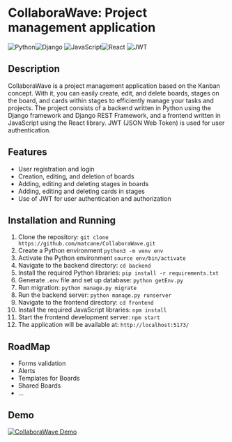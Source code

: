 # CollaboraWave: Project management application
![Python](https://img.shields.io/badge/Python-3776AB?style=for-the-badge&logo=python&logoColor=white)![Django](https://img.shields.io/badge/Django-092E20?style=for-the-badge&logo=django&logoColor=white)
![JavaScript](https://img.shields.io/badge/JavaScript-F7DF1E?style=for-the-badge&logo=JavaScript&logoColor=white)![React](https://img.shields.io/badge/React-20232A?style=for-the-badge&logo=react&logoColor=61DAFB)
![JWT](https://img.shields.io/badge/json%20web%20tokens-323330?style=for-the-badge&logo=json-web-tokens&logoColor=pink)

## Description
CollaboraWave is a project management application based on the Kanban concept. With it, you can easily create, edit, and delete boards, stages on the board, and cards within stages to efficiently manage your tasks and projects. The project consists of a backend written in Python using the Django framework and Django REST Framework, and a frontend written in JavaScript using the React library. JWT (JSON Web Token) is used for user authentication.

## Features
- User registration and login
- Creation, editing, and deletion of boards
- Adding, editing and deleting stages in boards
- Adding, editing and deleting cards in stages
- Use of JWT for user authentication and authorization

## Installation and Running
1. Clone the repository: `git clone https://github.com/matcane/CollaboraWave.git`
2. Create a Python environment `python3 -m venv env`
3. Activate the Python environment `source env/bin/activate`
4. Navigate to the backend directory: `cd backend`
5. Install the required Python libraries: `pip install -r requirements.txt`
6. Generate `.env` file and set up database: `python getEnv.py`
7. Run migration: `python manage.py migrate`
8. Run the backend server: `python manage.py runserver`
9. Navigate to the frontend directory: `cd frontend`
10. Install the required JavaScript libraries: `npm install`
11. Start the frontend development server: `npm start`
12. The application will be available at: `http://localhost:5173/`

## RoadMap
- Forms validation
- Alerts
- Templates for Boards
- Shared Boards
- ...

## Demo

[![CollaboraWave Demo](http://img.youtube.com/vi/Jwf3pSAsAao/0.jpg)](http://www.youtube.com/watch?v=Jwf3pSAsAao "CollaboraWave Demo")